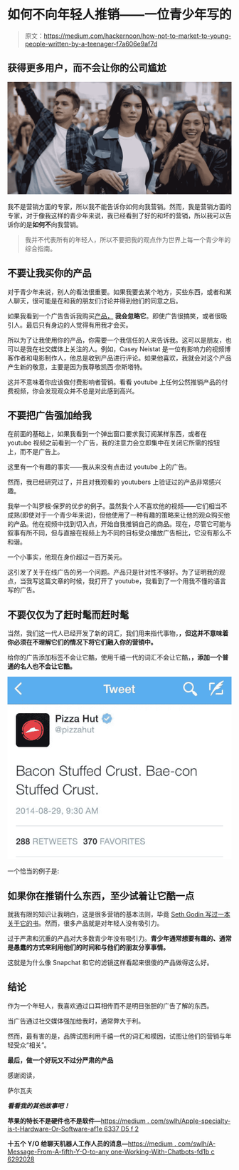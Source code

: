 # 如何不向年轻人推销——一位青少年写的

> 原文：<https://medium.com/hackernoon/how-not-to-market-to-young-people-written-by-a-teenager-f7a606e9af7d>

## 获得更多用户，而不会让你的公司尴尬

![](img/6c3d700b0e9dc52e9129bfdaba55da5f.png)

我不是营销方面的专家，所以我不能告诉你如何向我营销。然而，我是营销方面的专家，对于像我这样的青少年来说，我已经看到了好的和坏的营销，所以我可以告诉你的是**如何不**向我营销。

> 我并不代表所有的年轻人，所以不要把我的观点作为世界上每一个青少年的综合指南。

## **不要让我买你的产品**

对于青少年来说，别人的看法很重要。如果我要去某个地方，买些东西，或者和某人聊天，很可能是在和我的朋友们讨论并得到他们的同意之后。

如果我看到一个广告告诉我购买[产品，](https://hackernoon.com/tagged/product) **我会忽略它**。即使广告很搞笑，或者很吸引人。最后只有身边的人觉得有用我才会买。

所以为了让我使用你的产品，你需要一个我信任的人来告诉我。这可以是朋友，也可以是我在社交媒体上关注的人。例如，Casey Neistat 是一位有影响力的视频博客作者和电影制作人，他总是收到产品进行评论。如果他喜欢，我就会对这个产品产生新的敬意，主要是因为我尊敬凯西·奈斯塔特。

这并不意味着你应该做付费影响者营销。看看 youtube 上任何公然推销产品的付费视频，你会发现观众并不总是对此感到高兴。

## 不要把广告强加给我

在前面的基础上，如果我看到一个弹出窗口要求我订阅某样东西，或者在 youtube 视频之前看到一个广告，我的注意力会立即集中在关闭它所需的按钮上，而不是广告上。

这里有一个有趣的事实——我从来没有点击过 youtube 上的广告。

然而，我已经研究过了，并且对我观看的 youtubers 上验证过的产品非常感兴趣。

我举一个叫罗根·保罗的优步的例子。虽然我个人不喜欢他的视频——它们相当不成熟(即使对于一个青少年来说)，但他使用了一种有趣的策略来让他的观众购买他的产品。他在视频中找到切入点，开始自我推销自己的商品。现在，尽管它可能与叙事有所不同，但与直接在视频上为不同的目标受众播放广告相比，它没有那么不和谐。

一个小事实，他现在身价超过一百万美元。

这引发了关于在线广告的另一个问题。产品只是针对性不够好。为了证明我的观点，当我写这篇文章的时候，我打开了 youtube，我看到了一个用我不懂的语言写的广告。

## 不要仅仅为了赶时髦而赶时髦

当然，我们这一代人已经开发了新的词汇，我们用来指代事物，**，但这并不意味着你必须在不理解它们的情况下将它们融入你的营销中。**

给你的广告添加标签不会让它酷，使用千禧一代的词汇不会让它酷，**，添加一个普通的名人也不会让它酷。**

![](img/49fe3dcc4b277093bdc88d725e0dad6b.png)

一个恰当的例子是:

## 如果你在推销什么东西，至少试着让它酷一点

就我有限的知识让我明白，这是很多营销的基本法则，毕竟 [Seth Godin 写过一本关于它的书](http://www.sethgodin.com/purple/)。然而，很多产品就是对年轻人没有吸引力。

过于严肃和沉重的产品对大多数青少年没有吸引力。**青少年通常想要有趣的、通常是愚蠢的方式来利用他们的时间和与他们的朋友分享事情。**

这就是为什么像 Snapchat 和它的滤镜这样看起来很傻的产品做得这么好。

## **结论**

作为一个年轻人，我喜欢通过口耳相传而不是明目张胆的广告了解的东西。

当广告通过社交媒体强加给我时，通常弊大于利。

然而，最有害的是，品牌试图利用千禧一代的词汇和模因，试图让他们的营销与年轻受众“相关”。

**最后，做一个好玩又不过分严肃的产品**

感谢阅读，

萨尔瓦夫

***看看我的其他故事吧！***

**苹果的特长不是硬件也不是软件—**[https://medium . com/swlh/Apple-specialty-is-t-Hardware-Or-Software-af1e 6337 D5 f 2](/swlh/apples-speciality-isn-t-hardware-or-software-af1e6337d5f2)

**十五个 Y/O 给聊天机器人工作人员的消息—**[https://medium . com/swlh/A-Message-From-A-fifth-Y-O-to-any one-Working-With-Chatbots-fd1b c 6292028](/swlh/a-message-from-a-fifteen-y-o-to-anyone-working-with-chatbots-fd1bc6292028)
